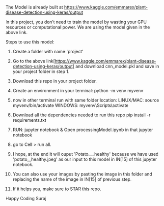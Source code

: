 The Model is already built at https://www.kaggle.com/emmarex/plant-disease-detection-using-keras/output

In this project, you don't need to train the model by wasting your GPU resources or computational power. We are using the model given in the above link. 

Steps to use this model: 
1. Create a folder with name 'project'
2. Go to the above link[https://www.kaggle.com/emmarex/plant-disease-detection-using-keras/output] and download cnn_model.pkl and save in your project folder in step 1.
3. Download this repo in your project folder.
4. Create an environment in your terminal:
    python -m venv myvenv
5. now in other terminal run with same folder location:
    LINUX/MAC: source myvenv/bin/activate
    WINDOWS: myvenv\Scripts\activate
    
    
6. Download all the dependencies needed to run this repo
    pip install -r requirements.txt
7. RUN: jupyter notebook & Open processingModel.ipynb in that jupyter notebook
8. go to Cell > run all.
9. I hope, at the end it will ouput 'Potato___healthy' because we have used 'potato__healthy.jpeg' as our input to this model in IN[15] of this jupyter notebook.
10. You can also use your images by pasting the image in this folder and replacing the name of the image in IN[15] of previous step.
11. If it helps you, make sure to STAR this repo.

Happy Coding
Suraj
